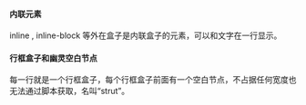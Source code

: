 #### 内联元素
inline , inline-block 等外在盒子是内联盒子的元素，可以和文字在一行显示。

#### 行框盒子和幽灵空白节点
每一行就是一个行框盒子，每个行框盒子前面有一个空白节点，不占据任何宽度也无法通过脚本获取，名叫“strut”。
